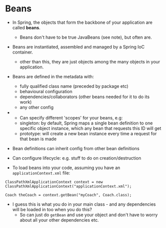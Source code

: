 # Beans

  * In Spring, the objects that form the backbone of your application are called **beans**.
    - Beans don't have to be true JavaBeans (see note), but often are.
  * Beans are instantiated, assembled and managed by a Spring IoC container.
    - other than this, they are just objects among the many objects in your application.
  * Beans are defined in the metadata with:
    - fully qualified class name (preceded by package etc)
    - behavioural configuration
    - dependencies/collaborators (other beans needed for it to do its work)
    - any other config
  * * Can specify different 'scopes' for your beans, e.g:
    - singleton: by default, Spring maps a single bean definition to one specific object instance, which any bean that requests this ID will get
    - prototype: will create a new bean instance every time a request for that bean is made
  * Bean definitions can inherit config from other bean definitions
  * Can configure lifecycle: e.g. stuff to do on creation/destruction

  * To load beans into your code, assuming you have an `applicationContext.xml` file:

  ```
  ClassPathXmlApplicationContext context = new ClassPathXmlApplicationContext("applicationContext.xml");

  Coach theCoach = context.getBean("myCoach", Coach.class);
  ```
  * I guess this is what you do in your main class - and any dependencies will be loaded in too when you do this?
    - So can just do `getBean` and use your object and don't have to worry about all your other dependencies etc.
